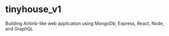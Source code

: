 # tinyhouse_v1
Building Airbnb-like  web application using MongoDb, Express, React, Node, and GraphQL
